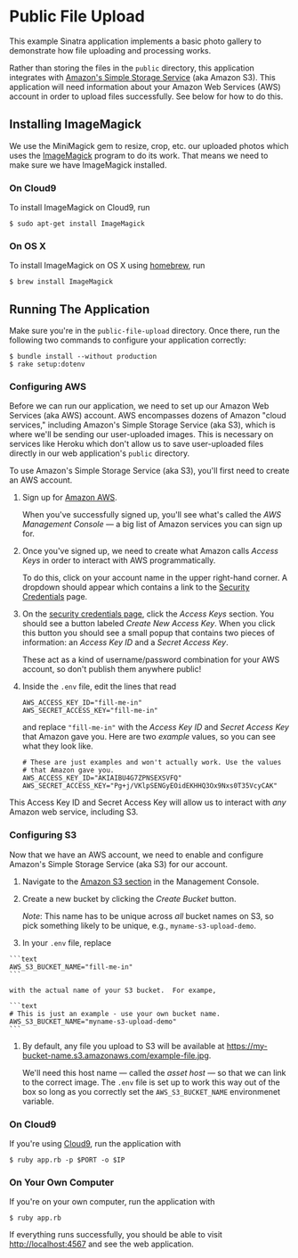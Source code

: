 # Public File Upload

This example Sinatra application implements a basic photo gallery to demonstrate how file uploading and processing works.

Rather than storing the files in the `public` directory, this application integrates with [Amazon's Simple Storage Service](http://aws.amazon.com/s3/) (aka Amazon S3).  This application will need information about your Amazon Web Services (AWS) account in order to upload files successfully.  See below for how to do this.

## Installing ImageMagick

We use the MiniMagick gem to resize, crop, etc. our uploaded photos which uses the [ImageMagick](http://en.wikipedia.org/wiki/ImageMagick) program to do its work.  That means we need to make sure we have ImageMagick installed.

### On Cloud9

To install ImageMagick on Cloud9, run

```text
$ sudo apt-get install ImageMagick
```

### On OS X

To install ImageMagick on OS X using [homebrew](http://brew.sh/), run

```text
$ brew install ImageMagick
```

## Running The Application

Make sure you're in the `public-file-upload` directory.  Once there, run the following two commands to configure your application correctly:

```text
$ bundle install --without production
$ rake setup:dotenv
```

### Configuring AWS

Before we can run our application, we need to set up our Amazon Web Services (aka AWS) account.  AWS encompasses dozens of Amazon "cloud services," including Amazon's Simple Storage Service (aka S3), which is where we'll be sending our user-uploaded images.  This is necessary on services like Heroku which don't allow us to save user-uploaded files directly in our web application's `public` directory.

To use Amazon's Simple Storage Service (aka S3), you'll first need to create an AWS account.

1.  Sign up for [Amazon AWS](http://aws.amazon.com/).

    When you've successfully signed up, you'll see what's called the _AWS Management Console_ — a big list of Amazon services you can sign up for.
1.  Once you've signed up, we need to create what Amazon calls _Access Keys_ in order to interact with AWS programmatically.

    To do this, click on your account name in the upper right-hand corner.  A dropdown should appear which contains a link to the [Security Credentials](https://console.aws.amazon.com/iam/home?#security_credential) page.
1.  On the [security credentials page](https://console.aws.amazon.com/iam/home?#security_credential), click the _Access Keys_ section.  You should see a button labeled _Create New Access Key_.  When you click this button you should see a small popup that contains two pieces of information: an _Access Key ID_ and a _Secret Access Key_.

    These act as a kind of username/password combination for your AWS account, so don't publish them anywhere public!
1.  Inside the `.env` file, edit the lines that read

    ```text
    AWS_ACCESS_KEY_ID="fill-me-in"
    AWS_SECRET_ACCESS_KEY="fill-me-in"
    ```

    and replace `"fill-me-in"` with the _Access Key ID_ and _Secret Access Key_ that Amazon gave you.  Here are two _example_ values, so you can see what they look like.

    ```text
    # These are just examples and won't actually work. Use the values
    # that Amazon gave you.
    AWS_ACCESS_KEY_ID="AKIAIBU4G7ZPNSEXSVFQ"
    AWS_SECRET_ACCESS_KEY="Pg+j/VKlpSENGyEOidEKHHQ3Ox9Nxs0T35VcyCAK"
    ```

This Access Key ID and Secret Access Key will allow us to interact with _any_ Amazon web service, including S3.

### Configuring S3

Now that we have an AWS account, we need to enable and configure Amazon's Simple Storage Service (aka S3) for our account.

1.  Navigate to the [Amazon S3 section](https://console.aws.amazon.com/s3/) in the Management Console.
1.  Create a new bucket by clicking the _Create Bucket_ button.

    *Note*: This name has to be unique across _all_ bucket names on S3, so pick something likely to be unique, e.g., `myname-s3-upload-demo`.
1.   In your `.env` file, replace

    ```text
    AWS_S3_BUCKET_NAME="fill-me-in"
    ```

    with the actual name of your S3 bucket.  For exampe,

    ```text
    # This is just an example - use your own bucket name.
    AWS_S3_BUCKET_NAME="myname-s3-upload-demo"
    ```
1.  By default, any file you upload to S3 will be available at <https://my-bucket-name.s3.amazonaws.com/example-file.jpg>.

    We'll need this host name — called the _asset host_ — so that we can link to the correct image.  The `.env` file is set up to work this way out of the box so long as you correctly set the `AWS_S3_BUCKET_NAME` environmenet variable.

### On Cloud9

If you're using [Cloud9](http://c9.io), run the application with

```
$ ruby app.rb -p $PORT -o $IP
```

### On Your Own Computer

If you're on your own computer, run the application with

```
$ ruby app.rb
```

If everything runs successfully, you should be able to visit <http://localhost:4567> and see the web application.
